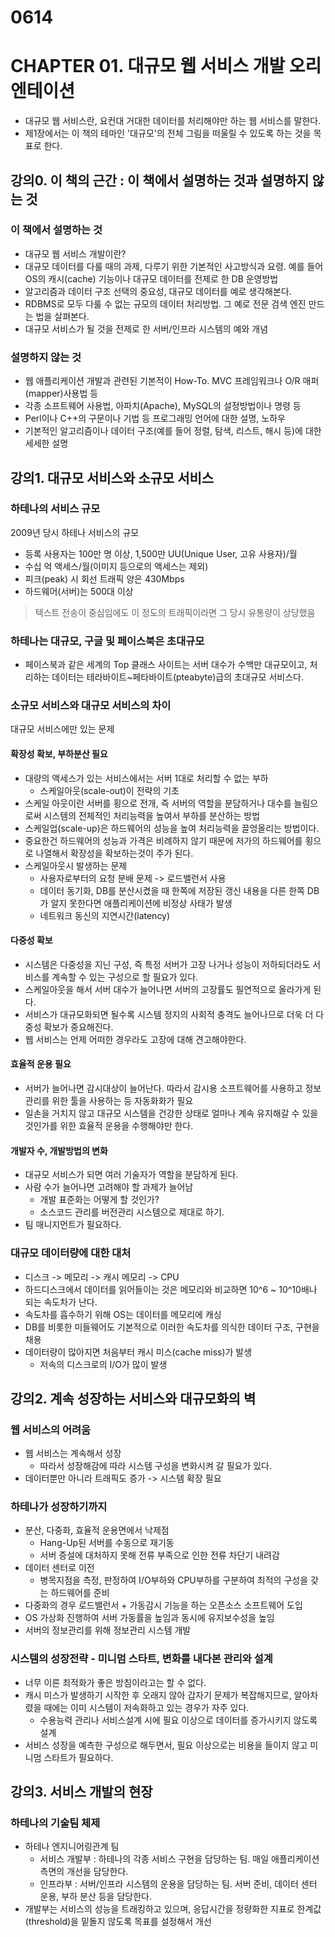# 0614

# CHAPTER 01. 대규모 웹 서비스 개발 오리엔테이션
- 대규모 웹 서비스란, 요컨대 거대한 데이터를 처리해야만 하는 웹 서비스를 말한다.
- 제1장에서는 이 책의 테마인 '대규모'의 전체 그림을 떠울릴 수 있도록 하는 것을 목표로 한다.

## 강의0. 이 책의 근간 : 이 책에서 설명하는 것과 설명하지 않는 것

### 이 책에서 설명하는 것
- 대규모 웹 서비스 개발이란?
- 대규모 데이터를 다룰 때의 과제, 다루기 위한 기본적인 사고방식과 요령.
  예를 들어 OS의 캐시(cache) 기능이나 대규모 데이터를 전제로 한 DB 운영방법
- 알고리즘과 데이터 구조 선택의 중요성, 대규모 데이터를 예로 생각해본다.
- RDBMS로 모두 다룰 수 없는 규모의 데이터 처리방법. 그 예로 전문 검색 엔진 만드는 법을 살펴본다.
- 대규모 서비스가 될 것을 전제로 한 서버/인프라 시스템의 예와 개념

### 설명하지 않는 것
- 웹 애플리케이션 개발과 관련된 기본적이 How-To. MVC 프레임워크나 O/R 매퍼(mapper)사용법 등
- 각종 소프트웨어 사용법, 아파치(Apache), MySQL의 설정방법이나 명령 등
- Perl이나 C++의 구문이나 기법 등 프로그래밍 언어에 대한 설명, 노하우
- 기본적인 알고리즘이나 데이터 구조(예를 들어 정렬, 탐색, 리스트, 해시 등)에 대한 세세한 설명

## 강의1. 대규모 서비스와 소규모 서비스
### 하테나의 서비스 규모
2009년 당시 하테나 서비스의 규모
- 등록 사용자는 100만 명 이상, 1,500만 UU(Unique User, 고유 사용자)/월
- 수십 억 액세스/월(이미지 등으로의 액세스는 제외)
- 피크(peak) 시 회선 트래픽 양은 430Mbps
- 하드웨어(서버)는 500대 이상
> 텍스트 전송이 중심임에도 이 정도의 트래픽이라면 그 당시 유통량이 상당했음

### 하테나는 대규모, 구글 및 페이스북은 초대규모
- 페이스북과 같은 세계의 Top 클래스 사이트는 서버 대수가 수백만 대규모이고, 처리하는 데이터는 테라바이트~페타바이트(pteabyte)급의 초대규모 서비스다.

### 소규모 서비스와 대규모 서비스의 차이
대규모 서비스에만 있는 문제

#### 확장성 확보, 부하분산 필요
- 대량의 액세스가 있는 서비스에서는 서버 1대로 처리할 수 없는 부하
	- 스케일아웃(scale-out)이 전략의 기초
- 스케일 아웃이란 서버를 횡으로 전개, 즉 서버의 역할을 분담하거나 대수를 늘림으로써 시스템의 전체적인 처리능력을 높여서 부하를 분산하는 방법
- 스케일업(scale-up)은 하드웨어의 성능을 높여 처리능력을 끌엉올리는 방법이다.
- 중요한건 하드웨어의 성능과 가격은 비례하지 않기 때문에 저가의 하드웨어를 횡으로 나열해서 확장성을 확보하는것이 주가 된다.
- 스케일아웃시 발생하는 문제
	- 사용자로부터의 요청 분배 문제 -> 로드밸런서 사용
	- 데이터 동기화, DB를 분산시켰을 때 한쪽에 저장된 갱신 내용을 다른 한쪽 DB가 알지 못한다면 애플리케이션에 비정상 사태가 발생
	- 네트워크 동신의 지연시간(latency)

#### 다중성 확보
- 시스템은 다중성을 지닌 구성, 즉 특정 서버가 고장 나거나 성능이 저하되더라도 서비스를 계속할 수 있는 구성으로 할 필요가 있다.
- 스케일아웃을 해서 서버 대수가 늘어나면 서버의 고장률도 필연적으로 올라가게 된다.
- 서비스가 대규모화되면 될수록 시스템 정지의 사회적 충격도 늘어나므로 더욱 더 다중성 확보가 중요해진다.
- 웹 서비스는 언제 어떠한 경우라도 고장에 대해 견고해야한다.

#### 효율적 운용 필요
- 서버가 늘어나면 감시대상이 늘어난다. 따라서 감시용 소프트웨어를 사용하고 정보관리를 위한 툴을 사용하는 등 자동화화가 필요
- 일손을 거치지 않고 대규모 시스템을 건강한 상태로 얼마나 계속 유지해갈 수 있을 것인가를 위한 효율적 운용을 수행해야만 한다.

#### 개발자 수, 개발방법의 변화
- 대규모 서비스가 되면 여러 기술자가 역할을 분담하게 된다.
- 사람 수가 늘어나면 고려해야 할 과제가 늘어남
	- 개발 표준화는 어떻게 할 것인가?
	- 소스코드 관리를 버전관리 시스템으로 제대로 하기.
- 팀 매니지먼트가 필요하다.

### 대규모 데이터량에 대한 대처
- 디스크 -> 메모리 -> 캐시 메모리 -> CPU
- 하드디스크에서 데이터를 읽어들이는 것은 메모리와 비교하면 10^6 ~ 10^10배나 되는 속도차가 난다.
- 속도차를 흡수하기 위해 OS는 데이터를 메모리에 캐싱
- DB를 비롯한 미들웨어도 기본적으로 이러한 속도차를 의식한 데이터 구조, 구현을 채용
- 데이터량이 많아지면 처음부터 캐시 미스(cache miss)가 발생
	- 저속의 디스크로의 I/O가 많이 발생

## 강의2. 계속 성장하는 서비스와 대규모화의 벽

### 웹 서비스의 어려움
- 웹 서비스는 계속해서 성장
	- 따라서 성장해감에 따라 시스템 구성을 변화시켜 갈 필요가 있다.
- 데이터뿐만 아니라 트래픽도 증가 -> 시스템 확장 필요

### 하테나가 성장하기까지
- 분산, 다중화, 효율적 운용면에서 낙제점
	- Hang-Up된 서버를 수동으로 재기동
	- 서버 증설에 대처하지 못해 전류 부족으로 인한 전류 차단기 내려감
- 데이터 센터로 이전
	- 병목지점을 측정, 판정하여 I/O부하와 CPU부하를 구분하여 최적의 구성을 갖는 하드웨어를 준비
- 다중화의 경우 로드밸런서 + 가동감시 기능을 하는 오픈소스 소프트웨어 도입
- OS 가상화 진행하여 서버 가동률을 높임과 동시에 유지보수성을 높임
- 서버의 정보관리를 위해 정보관리 시스템 개발

### 시스템의 성장전략 - 미니멈 스타트, 변화를 내다본 관리와 설계
- 너무 이른 최적화가 좋은 방침이라고는 할 수 없다.
- 캐시 미스가 발생하기 시작한 후 오래지 않아 갑자기 문제가 복잡해지므로, 알아차렸을 때에는 이미 시스템이 저속화하고 있는 경우가 자주 있다.
	- 수용능력 관리나 서비스설계 시에 필요 이상으로 데이터를 증가시키지 않도록 설계
- 서비스 성장을 예측한 구성으로 해두면서, 필요 이상으로는 비용을 들이지 않고 미니멈 스타트가 필요하다.

## 강의3. 서비스 개발의 현장

### 하테나의 기술팀 체제
- 하테나 엔지니어링관계 팀
	- 서비스 개발부 : 하테나의 각종 서비스 구현을 담당하는 팀. 매일 애플리케이션 측면의 개선을 담당한다.
	- 인프라부 : 서버/인프라 시스템의 운용을 담당하는 팀. 서버 준비, 데이터 센터 운용, 부하 분산 등을 담당한다.
- 개발부는 서비스의 성능을 트래킹하고 있으며, 응답시간을 정량화한 지표로 한계값(threshold)을 밑돌지 않도록 목표를 설정해서 개선
